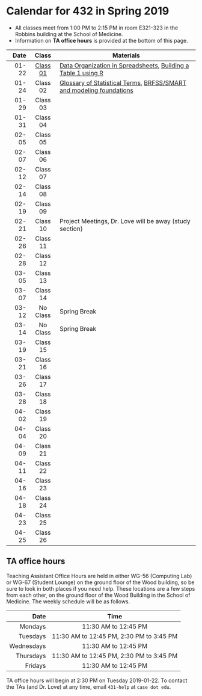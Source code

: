 # Calendar for 432 in Spring 2019

- All classes meet from 1:00 PM to 2:15 PM in room E321-323 in the Robbins building at the School of Medicine.
- Information on **TA office hours** is provided at the bottom of this page.

Date | Class | Materials
---------: | :--------: | ----------------------------------------------------------------------
01-22 | [Class 01](https://github.com/THOMASELOVE/2019-432/tree/master/slides/class01) | [Data Organization in Spreadsheets](https://github.com/THOMASELOVE/2019-432/blob/master/references/pdf/Broman_and_Woo_2018_Data_Organization_in_Spreadsheets.pdf), [Building a Table 1 using R](https://thomaselove.github.io/2019-432-book/building-table-1.html)
01-24 | Class 02 | [Glossary of Statistical Terms](http://hbiostat.org/doc/glossary.pdf), [BRFSS/SMART and modeling foundations](https://thomaselove.github.io/2019-432-book/linear-regression-on-a-small-smart-data-set.html)
01-29 | Class 03 | 
01-31 | Class 04 | 
02-05 | Class 05 | 
02-07 | Class 06 | 
02-12 | Class 07 | 
02-14 | Class 08 | 
02-19 | Class 09 | 
02-21 | Class 10 | Project Meetings, Dr. Love will be away (study section)
02-26 | Class 11 | 
02-28 | Class 12 | 
03-05 | Class 13 | 
03-07 | Class 14 | 
03-12 | No Class | Spring Break
03-14 | No Class | Spring Break
03-19 | Class 15 | 
03-21 | Class 16 | 
03-26 | Class 17 | 
03-28 | Class 18 | 
04-02 | Class 19 | 
04-04 | Class 20 | 
04-09 | Class 21 | 
04-11 | Class 22 | 
04-16 | Class 23 | 
04-18 | Class 24 | 
04-23 | Class 25 | 
04-25 | Class 26 | 

## TA office hours

Teaching Assistant Office Hours are held in either WG-56 (Computing Lab) or WG-67 (Student Lounge) on the ground floor of the Wood building, so be sure to look in both places if you need help. These locations are a few steps from each other, on the ground floor of the Wood Building in the School of Medicine. The weekly schedule will be as follows. 

Date | Time 
--------: | :-------------:
Mondays | 11:30 AM to 12:45 PM
Tuesdays | 11:30 AM to 12:45 PM, 2:30 PM to 3:45 PM
Wednesdays | 11:30 AM to 12:45 PM
Thursdays | 11:30 AM to 12:45 PM, 2:30 PM to 3:45 PM
Fridays | 11:30 AM to 12:45 PM

TA office hours will begin at 2:30 PM on Tuesday 2019-01-22. To contact the TAs (and Dr. Love) at any time, email `431-help` at `case dot edu`.
